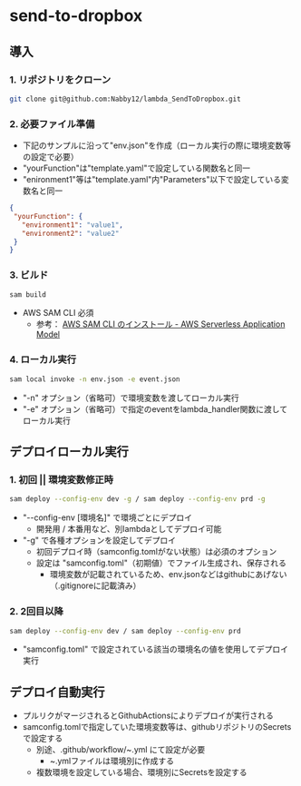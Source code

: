 # send-to-dropbox

## 導入

### 1. リポジトリをクローン

```bash
git clone git@github.com:Nabby12/lambda_SendToDropbox.git
```

### 2. 必要ファイル準備

- 下記のサンプルに沿って"env.json"を作成（ローカル実行の際に環境変数等の設定で必要）
- "yourFunction"は"template.yaml"で設定している関数名と同一
- "enironment1"等は"template.yaml"内"Parameters"以下で設定している変数名と同一

```json
{
 "yourFunction": {
   "environment1": "value1",
   "environment2": "value2"
 } 
}
```

### 3. ビルド

```bash
sam build
```

- AWS SAM CLI 必須
    - 参考： [AWS SAM CLI のインストール - AWS Serverless Application Model](https://docs.aws.amazon.com/ja_jp/serverless-application-model/latest/developerguide/serverless-sam-cli-install.html)

### 4. ローカル実行

```bash
sam local invoke -n env.json -e event.json
```

- "-n" オプション（省略可）で環境変数を渡してローカル実行
- "-e" オプション（省略可）で指定のeventをlambda_handler関数に渡してローカル実行

## デプロイローカル実行

### 1. 初回 || 環境変数修正時

```bash
sam deploy --config-env dev -g / sam deploy --config-env prd -g
```

- "--config-env [環境名]" で環境ごとにデプロイ
  - 開発用 / 本番用など、別lambdaとしてデプロイ可能
- "-g" で各種オプションを設定してデプロイ
  - 初回デプロイ時（samconfig.tomlがない状態）は必須のオプション
  - 設定は "samconfig.toml"（初期値）でファイル生成され、保存される
    - 環境変数が記載されているため、env.jsonなどはgithubにあげない（.gitignoreに記載済み）

### 2. 2回目以降

```bash
sam deploy --config-env dev / sam deploy --config-env prd
```

- "samconfig.toml" で設定されている該当の環境名の値を使用してデプロイ実行

## デプロイ自動実行

- プルリクがマージされるとGithubActionsによりデプロイが実行される
- samconfig.tomlで指定していた環境変数等は、githubリポジトリのSecretsで設定する
  - 別途、.github/workflow/~.yml にて設定が必要
    - ~.ymlファイルは環境別に作成する
  - 複数環境を設定している場合、環境別にSecretsを設定する
